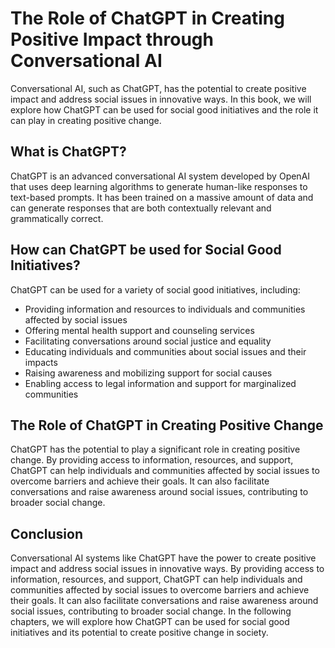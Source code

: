 The Role of ChatGPT in Creating Positive Impact through Conversational AI
=======================================================================================

Conversational AI, such as ChatGPT, has the potential to create positive impact and address social issues in innovative ways. In this book, we will explore how ChatGPT can be used for social good initiatives and the role it can play in creating positive change.

What is ChatGPT?
----------------

ChatGPT is an advanced conversational AI system developed by OpenAI that uses deep learning algorithms to generate human-like responses to text-based prompts. It has been trained on a massive amount of data and can generate responses that are both contextually relevant and grammatically correct.

How can ChatGPT be used for Social Good Initiatives?
----------------------------------------------------

ChatGPT can be used for a variety of social good initiatives, including:

* Providing information and resources to individuals and communities affected by social issues
* Offering mental health support and counseling services
* Facilitating conversations around social justice and equality
* Educating individuals and communities about social issues and their impacts
* Raising awareness and mobilizing support for social causes
* Enabling access to legal information and support for marginalized communities

The Role of ChatGPT in Creating Positive Change
-----------------------------------------------

ChatGPT has the potential to play a significant role in creating positive change. By providing access to information, resources, and support, ChatGPT can help individuals and communities affected by social issues to overcome barriers and achieve their goals. It can also facilitate conversations and raise awareness around social issues, contributing to broader social change.

Conclusion
----------

Conversational AI systems like ChatGPT have the power to create positive impact and address social issues in innovative ways. By providing access to information, resources, and support, ChatGPT can help individuals and communities affected by social issues to overcome barriers and achieve their goals. It can also facilitate conversations and raise awareness around social issues, contributing to broader social change. In the following chapters, we will explore how ChatGPT can be used for social good initiatives and its potential to create positive change in society.
